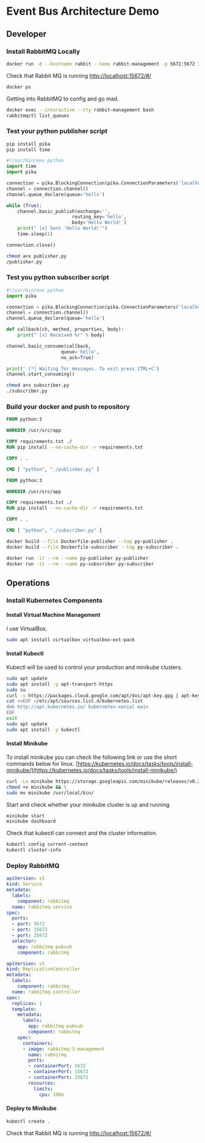 # Event Bus Architecture Demo

## Developer

### Install RabbitMQ Locally

```bash
docker run -d --hostname rabbit --name rabbit-management -p 5672:5672 15672:15672 rabbitmq:3-management
```

Check that Rabbit MQ is running [http://localhost:15672/#/](http://localhost:15672/#/)

```bash
docker ps
```

Getting into RabbitMQ to config and go mad.

```bash
docker exec --interactive --tty rabbit-management bash
rabbitmqctl list_queues
```

### Test your python publisher script

```bash
pip install pika
pip install time
```

```python
#!/usr/bin/env python
import time
import pika

connection = pika.BlockingConnection(pika.ConnectionParameters('localhost'))
channel = connection.channel()
channel.queue_declare(queue='hello')

while (True):
    channel.basic_publish(exchange='',
                        routing_key='hello',
                        body='Hello World!')
    print(" [x] Sent 'Hello World!'")
    time.sleep(1)

connection.close()
```

```bash
chmod a+x publisher.py
/publisher.py
```

### Test you python subscriber script

```python
#!/usr/bin/env python
import pika

connection = pika.BlockingConnection(pika.ConnectionParameters('localhost'))
channel = connection.channel()
channel.queue_declare(queue='hello')

def callback(ch, method, properties, body):
    print(" [x] Received %r" % body)

channel.basic_consume(callback,
                    queue='hello',
                    no_ack=True)

print(' [*] Waiting for messages. To exit press CTRL+C')
channel.start_consuming()
```

```bash
chmod a+x subscriber.py
./subscriber.py
```

### Build your docker and push to repository

```dockerfile
FROM python:3

WORKDIR /usr/src/app

COPY requirements.txt ./
RUN pip install --no-cache-dir -r requirements.txt

COPY . .

CMD [ "python", "./publisher.py" ]
```

```dockerfile
FROM python:3

WORKDIR /usr/src/app

COPY requirements.txt ./
RUN pip install --no-cache-dir -r requirements.txt

COPY . .

CMD [ "python", "./subscriber.py" ]
```

```bash
docker build --file Dockerfile-publisher --tag py-publisher .
docker build --file Dockerfile-subscriber --tag py-subscriber .
```

```bash
docker run -it --rm --name py-publisher py-publisher
docker run -it --rm --name py-subscriber py-subscriber
```


## Operations

### Install Kubernetes Components

#### Install Virtual Machine Management

I use VirtualBox.

```bash
sudo apt install virtualbox virtualbox-ext-pack
```

#### Install Kubectl

Kubectl will be used to control your production and minikube clusters.

```bash
sudo apt update
sudo apt install -y apt-transport-https
sudo su
curl -s https://packages.cloud.google.com/apt/doc/apt-key.gpg | apt-key add -
cat <<EOF >/etc/apt/sources.list.d/kubernetes.list
deb http://apt.kubernetes.io/ kubernetes-xenial main
EOF
exit
sudo apt update
sudo apt install -y kubectl
```

#### Install Minikube

To install minikube you can check the following link or use the short commands below for linux. [https://kubernetes.io/docs/tasks/tools/install-minikube/](https://kubernetes.io/docs/tasks/tools/install-minikube/)

```bash
curl -Lo minikube https://storage.googleapis.com/minikube/releases/v0.26.1/minikube-linux-amd64 && \
chmod +x minikube && \
sudo mv minikube /usr/local/bin/
```

Start and check whether your minikube cluster is up and running.

```bash
minikube start
minikube dashboard
```

Check that kubectl can connect and the cluster information.

```bash
kubectl config current-context
kubectl cluster-info
```

### Deploy RabbitMQ

```yaml
apiVersion: v1
kind: Service
metadata:
  labels:
    component: rabbitmq
  name: rabbitmq-service
spec:
  ports:
  - port: 5672
  - port: 15672
  - port: 25672
  selector:
    app: rabbitmq-pubsub
    component: rabbitmq
```

```yaml
apiVersion: v1
kind: ReplicationController
metadata:
  labels:
    component: rabbitmq
  name: rabbitmq-controller
spec:
  replicas: 1
  template:
    metadata:
      labels:
        app: rabbitmq-pubsub
        component: rabbitmq
    spec:
      containers:
      - image: rabbitmq:3-management
        name: rabbitmq
        ports:
        - containerPort: 5672
        - containerPort: 15672
        - containerPort: 25672
        resources:
          limits:
            cpu: 100m
```

#### Deploy to Minikube

```bash
kubectl create .
```

Check that Rabbit MQ is running [http://localhost:15672/#/](http://localhost:15672/#/)